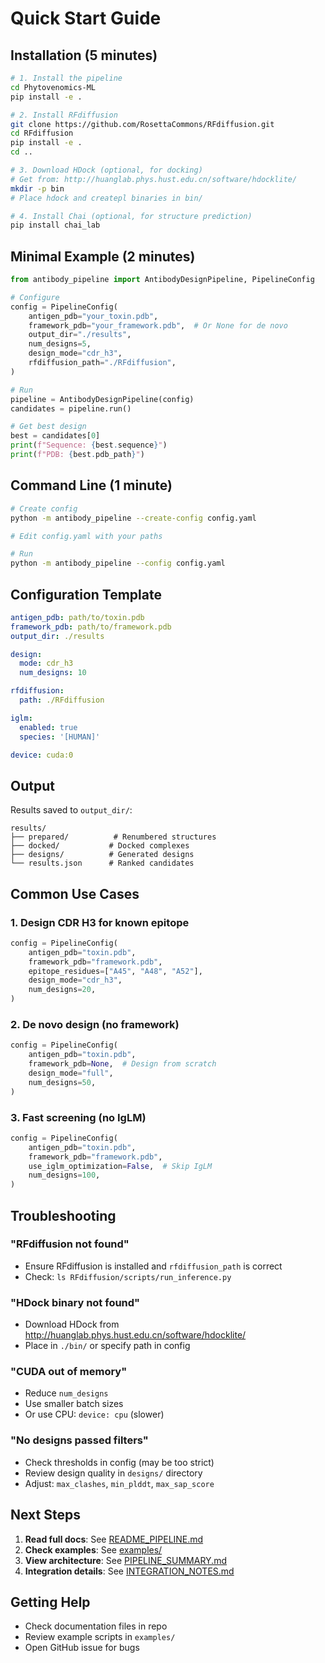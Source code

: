 # Quick Start Guide

## Installation (5 minutes)

```bash
# 1. Install the pipeline
cd Phytovenomics-ML
pip install -e .

# 2. Install RFdiffusion
git clone https://github.com/RosettaCommons/RFdiffusion.git
cd RFdiffusion
pip install -e .
cd ..

# 3. Download HDock (optional, for docking)
# Get from: http://huanglab.phys.hust.edu.cn/software/hdocklite/
mkdir -p bin
# Place hdock and createpl binaries in bin/

# 4. Install Chai (optional, for structure prediction)
pip install chai_lab
```

## Minimal Example (2 minutes)

```python
from antibody_pipeline import AntibodyDesignPipeline, PipelineConfig

# Configure
config = PipelineConfig(
    antigen_pdb="your_toxin.pdb",
    framework_pdb="your_framework.pdb",  # Or None for de novo
    output_dir="./results",
    num_designs=5,
    design_mode="cdr_h3",
    rfdiffusion_path="./RFdiffusion",
)

# Run
pipeline = AntibodyDesignPipeline(config)
candidates = pipeline.run()

# Get best design
best = candidates[0]
print(f"Sequence: {best.sequence}")
print(f"PDB: {best.pdb_path}")
```

## Command Line (1 minute)

```bash
# Create config
python -m antibody_pipeline --create-config config.yaml

# Edit config.yaml with your paths

# Run
python -m antibody_pipeline --config config.yaml
```

## Configuration Template

```yaml
antigen_pdb: path/to/toxin.pdb
framework_pdb: path/to/framework.pdb
output_dir: ./results

design:
  mode: cdr_h3
  num_designs: 10

rfdiffusion:
  path: ./RFdiffusion

iglm:
  enabled: true
  species: '[HUMAN]'

device: cuda:0
```

## Output

Results saved to `output_dir/`:
```
results/
├── prepared/          # Renumbered structures
├── docked/           # Docked complexes
├── designs/          # Generated designs
└── results.json      # Ranked candidates
```

## Common Use Cases

### 1. Design CDR H3 for known epitope
```python
config = PipelineConfig(
    antigen_pdb="toxin.pdb",
    framework_pdb="framework.pdb",
    epitope_residues=["A45", "A48", "A52"],
    design_mode="cdr_h3",
    num_designs=20,
)
```

### 2. De novo design (no framework)
```python
config = PipelineConfig(
    antigen_pdb="toxin.pdb",
    framework_pdb=None,  # Design from scratch
    design_mode="full",
    num_designs=50,
)
```

### 3. Fast screening (no IgLM)
```python
config = PipelineConfig(
    antigen_pdb="toxin.pdb",
    framework_pdb="framework.pdb",
    use_iglm_optimization=False,  # Skip IgLM
    num_designs=100,
)
```

## Troubleshooting

### "RFdiffusion not found"
- Ensure RFdiffusion is installed and `rfdiffusion_path` is correct
- Check: `ls RFdiffusion/scripts/run_inference.py`

### "HDock binary not found"
- Download HDock from http://huanglab.phys.hust.edu.cn/software/hdocklite/
- Place in `./bin/` or specify path in config

### "CUDA out of memory"
- Reduce `num_designs`
- Use smaller batch sizes
- Or use CPU: `device: cpu` (slower)

### "No designs passed filters"
- Check thresholds in config (may be too strict)
- Review design quality in `designs/` directory
- Adjust: `max_clashes`, `min_plddt`, `max_sap_score`

## Next Steps

1. **Read full docs**: See [README_PIPELINE.md](README_PIPELINE.md)
2. **Check examples**: See [examples/](examples/)
3. **View architecture**: See [PIPELINE_SUMMARY.md](PIPELINE_SUMMARY.md)
4. **Integration details**: See [INTEGRATION_NOTES.md](INTEGRATION_NOTES.md)

## Getting Help

- Check documentation files in repo
- Review example scripts in `examples/`
- Open GitHub issue for bugs